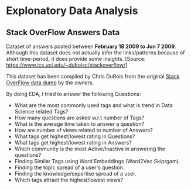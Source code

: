 # Explonatory Data Analysis

## Stack OverFlow Answers Data

Dataset of answers posted between **February 18 2009 to Jun 7 2009**. Although this dataset does not actually infer the links/patterns because of short time-period, it does provide some insights.
[Source: https://www.ics.uci.edu/~duboisc/stackoverflow/]

This dataset has been compiled by Chris DuBois from the original [Stack OverFlow data dump](https://stackoverflow.blog/2009/06/04/stack-overflow-creative-commons-data-dump/) by the owners.

By doing EDA, I tried to answer the following Questions:
 - What are the most commonly used tags and what is trend in Data Science related Tags?
 - How many questions are asked w.r.t number of Tags?
 - What is the average time taken to answer a question?
 - How are number of views related to number of Answers?
 - What tags get highest/lowest rating in Questions?
 - What tags get highest/lowest rating in Answers?
 - Which community is the most Active/Inactive in answering the questions?
 - Finding Similar Tags using Word Embeddings (Word2Vec Skiprgam).
 - Finding the topic spread of a user's question.
 - Finding the knowledge/expertise spread of a user.
 - Which tags attract the highest/lowest views?
